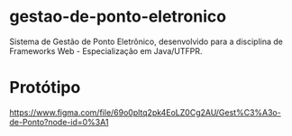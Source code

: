 # gestao-de-ponto-eletronico

Sistema de Gestão de Ponto Eletrônico, desenvolvido para a disciplina de Frameworks Web - Especialização em Java/UTFPR.

# Protótipo

https://www.figma.com/file/69o0pltq2pk4EoLZ0Cg2AU/Gest%C3%A3o-de-Ponto?node-id=0%3A1

